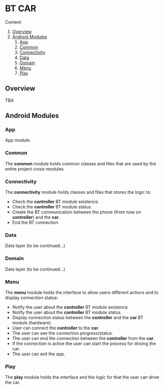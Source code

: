 # BT CAR

Content
1. [Overview](#overview)
2. [Android Modules](#android-modules)
   1. [App](#app)
   2. [Common](#common)
   3. [Connectivity](#connectivity)
   4. [Data](#data)
   5. [Domain](#domain)
   6. [Menu](#menu)
   7. [Play](#play)

## Overview
TBA

## Android Modules

### App

App module.

### Common

The **common** module holds common classes and files that are used by the entire project 
cross-modules.

### Connectivity

The **connectivity** module holds classes and files that stores the logic to:

* Check the **controller** BT module existence.
* Check the **controller** BT module status.
* Create the BT communication between the phone (from now on **controller**) and the **car**.
* End the BT connection.

### Data 

Data layer (to be continued...)

### Domain

Data layer (to be continued...)

### Menu

The **menu** module holds the interface to allow users different actions and to display connection
status:

* Notify the user about the **controller** BT module existence.
* Notify the user about the **controller** BT module status.
* Display connection status between the **controller** and the **car** BT module (hardware).
* User can connect the **controller** to the **car**.
* The user can see the connection progress/status.
* The user can end the connection between the **controller** from the **car**.
* If the connection is active the user can start the process for driving the car. 
* The user can exit the app.

### Play

The **play** module holds the interface and the logic for that the user can drive the car.